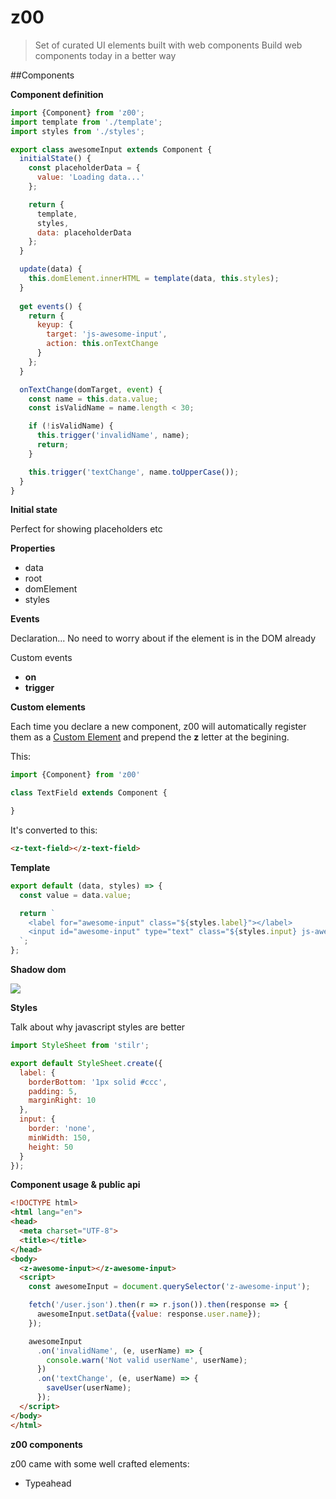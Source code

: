 # z00
> Set of curated UI elements built with web components
> Build web components today in a better way


##Components

**Component definition**

```javascript
import {Component} from 'z00';
import template from './template';
import styles from './styles';

export class awesomeInput extends Component {
  initialState() {
    const placeholderData = {
      value: 'Loading data...'
    };

    return {
      template,
      styles,
      data: placeholderData
    };
  }

  update(data) {
    this.domElement.innerHTML = template(data, this.styles);
  }
  
  get events() {
    return {
      keyup: {
        target: 'js-awesome-input',
        action: this.onTextChange
      }
    };
  }

  onTextChange(domTarget, event) {
    const name = this.data.value;
    const isValidName = name.length < 30;

    if (!isValidName) {
      this.trigger('invalidName', name);
      return;
    }

    this.trigger('textChange', name.toUpperCase());
  }
}
```

**Initial state**

Perfect for showing placeholders etc

**Properties**

* data
* root
* domElement
* styles


**Events**

Declaration...
No need to worry about if the element is in the DOM already

Custom events

  - **on**
  - **trigger**


**Custom elements**

Each time you declare a new component, z00 will automatically register them as a [Custom Element](https://developer.mozilla.org/en-US/docs/Web/Web_Components/Custom_Elements) and prepend the **z** letter at the begining.

This:

```javascript
import {Component} from 'z00'

class TextField extends Component {

}
```

It's converted to this:

```html
<z-text-field></z-text-field>
```

**Template**

```javascript
export default (data, styles) => {
  const value = data.value;

  return `
    <label for="awesome-input" class="${styles.label}"></label>
    <input id="awesome-input" type="text" class="${styles.input} js-awesome-input" value="${value}">
  `;
};
```

**Shadow dom**

![](http://new.tinygrab.com/e14c28c9205f9576b661f3a6fe9f8b2a6e4fe58933.png)

**Styles**

Talk about why javascript styles are better

```javascript
import StyleSheet from 'stilr';

export default StyleSheet.create({
  label: {
    borderBottom: '1px solid #ccc',
    padding: 5,
    marginRight: 10
  },
  input: {
    border: 'none',
    minWidth: 150,
    height: 50
  }
});
```

**Component usage & public api**

```html
<!DOCTYPE html>
<html lang="en">
<head>
  <meta charset="UTF-8">
  <title></title>
</head>
<body>
  <z-awesome-input></z-awesome-input>
  <script>
    const awesomeInput = document.querySelector('z-awesome-input');

    fetch('/user.json').then(r => r.json()).then(response => {
      awesomeInput.setData({value: response.user.name});    
    });

    awesomeInput
      .on('invalidName', (e, userName) => {
        console.warn('Not valid userName', userName);
      })
      .on('textChange', (e, userName) => {
        saveUser(userName);
      });
  </script>
</body>
</html>
```

**z00 components**

z00 came with some well crafted elements:

* Typeahead

